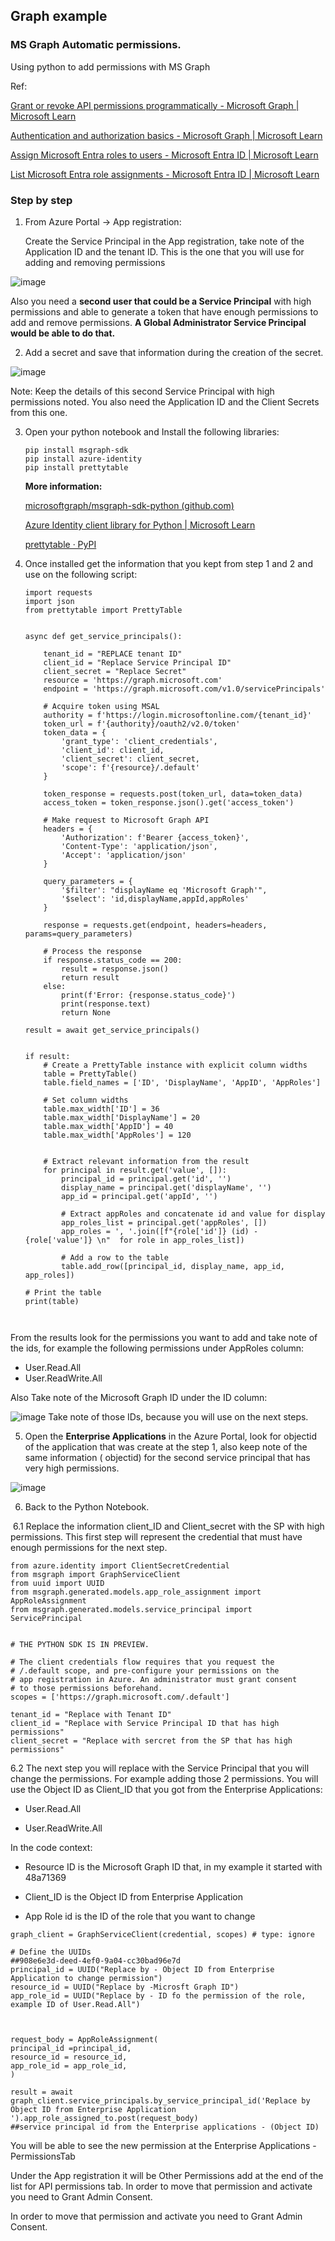 ## Graph example 


### MS Graph Automatic permissions.

Using python to add permissions with MS Graph

Ref:

[Grant or revoke API permissions programmatically - Microsoft Graph | Microsoft Learn](https://learn.microsoft.com/en-us/graph/permissions-grant-via-msgraph?tabs=http&pivots=grant-application-permissions)

[Authentication and authorization basics - Microsoft Graph | Microsoft Learn](https://learn.microsoft.com/en-us/graph/auth/auth-concepts#delegated-and-application-permissions)

[Assign Microsoft Entra roles to users - Microsoft Entra ID | Microsoft Learn](https://learn.microsoft.com/en-us/entra/identity/role-based-access-control/manage-roles-portal)

[List Microsoft Entra role assignments - Microsoft Entra ID | Microsoft Learn](https://learn.microsoft.com/en-us/entra/identity/role-based-access-control/view-assignments)



### Step by step

1. From Azure Portal -> App registration:

   Create the Service Principal in the App registration, take note of the Application ID and the tenant ID. This is the one that you will use for adding and removing permissions

![image](https://github.com/LiliamLeme/GitExamples/assets/62876278/1cb74a9e-3688-4af2-804a-20ac3c110deb)

   

   Also you need a **second user that could be a Service Principal** with high permissions and able to generate a token that have enough permissions to add and remove permissions. **A Global Administrator Service Principal would be able to do that.**

   

   

   2. Add a secret and save that information during the creation of the secret.

![image](https://github.com/LiliamLeme/GitExamples/assets/62876278/812d8307-1070-41de-80b7-b5b2909dd798)


Note: Keep the details of this second Service Principal with high permissions noted. You also need the Application ID and the Client Secrets from this one.

3. Open your python notebook and Install the following libraries:

   ```
   pip install msgraph-sdk
   pip install azure-identity
   pip install prettytable
   
   ```

   **More information:**

   [microsoftgraph/msgraph-sdk-python (github.com)](https://github.com/microsoftgraph/msgraph-sdk-python)

   [Azure Identity client library for Python | Microsoft Learn](https://learn.microsoft.com/en-us/python/api/overview/azure/identity-readme?view=azure-python)

   [prettytable · PyPI](https://pypi.org/project/prettytable/)

4. Once installed  get the information that you kept from step 1 and 2 and use on the following script:

   ```
   import requests
   import json
   from prettytable import PrettyTable
   
   
   async def get_service_principals():
   
       tenant_id = "REPLACE tenant ID"
       client_id = "Replace Service Principal ID"
       client_secret = "Replace Secret" 
       resource = 'https://graph.microsoft.com'
       endpoint = 'https://graph.microsoft.com/v1.0/servicePrincipals'
   
       # Acquire token using MSAL
       authority = f'https://login.microsoftonline.com/{tenant_id}'
       token_url = f'{authority}/oauth2/v2.0/token'
       token_data = {
           'grant_type': 'client_credentials',
           'client_id': client_id,
           'client_secret': client_secret,
           'scope': f'{resource}/.default'
       }
   
       token_response = requests.post(token_url, data=token_data)
       access_token = token_response.json().get('access_token')
   
       # Make request to Microsoft Graph API
       headers = {
           'Authorization': f'Bearer {access_token}',
           'Content-Type': 'application/json',
           'Accept': 'application/json'
       }
   
       query_parameters = {
           '$filter': "displayName eq 'Microsoft Graph'",
           '$select': 'id,displayName,appId,appRoles'
       }
   
       response = requests.get(endpoint, headers=headers, params=query_parameters)
   
       # Process the response
       if response.status_code == 200:
           result = response.json()
           return result
       else:
           print(f'Error: {response.status_code}')
           print(response.text)
           return None
   
   result = await get_service_principals()
   
   
   if result:
       # Create a PrettyTable instance with explicit column widths
       table = PrettyTable()
       table.field_names = ['ID', 'DisplayName', 'AppID', 'AppRoles']
       
       # Set column widths
       table.max_width['ID'] = 36
       table.max_width['DisplayName'] = 20
       table.max_width['AppID'] = 40
       table.max_width['AppRoles'] = 120
   
       
       # Extract relevant information from the result
       for principal in result.get('value', []):
           principal_id = principal.get('id', '')
           display_name = principal.get('displayName', '')
           app_id = principal.get('appId', '')
           
           # Extract appRoles and concatenate id and value for display
           app_roles_list = principal.get('appRoles', [])
           app_roles = ', '.join([f"{role['id']} (id) - {role['value']} \n"  for role in app_roles_list])
   
           # Add a row to the table
           table.add_row([principal_id, display_name, app_id, app_roles])
   
   # Print the table
   print(table)
   
   
   
   ```

   

From the results look for the permissions you want to add and take note of the ids, for example the following permissions under AppRoles column:

- User.Read.All
- User.ReadWrite.All   

Also Take note of the Microsoft Graph ID under the ID column:

![image](https://github.com/LiliamLeme/GitExamples/assets/62876278/c8daa9f1-1861-4e41-8b96-a807bb540ae0)
Take note of those IDs, because you will use on the next steps.

5. Open the **Enterprise Applications** in the Azure Portal, look for objectid of the application that was create at the step 1, also keep note of the same information ( objectid) for the second service principal that has very high permissions.

![image](https://github.com/LiliamLeme/GitExamples/assets/62876278/77bb0bb4-f79b-4bec-8c5c-9980e7a7d061)


6. Back to the Python Notebook.

​      6.1 Replace the information client_ID and Client_secret with the SP with high permissions. This first step will represent the credential  that must have enough permissions for the next step.

```
from azure.identity import ClientSecretCredential
from msgraph import GraphServiceClient
from uuid import UUID
from msgraph.generated.models.app_role_assignment import AppRoleAssignment
from msgraph.generated.models.service_principal import ServicePrincipal


# THE PYTHON SDK IS IN PREVIEW.

# The client credentials flow requires that you request the
# /.default scope, and pre-configure your permissions on the
# app registration in Azure. An administrator must grant consent
# to those permissions beforehand.
scopes = ['https://graph.microsoft.com/.default']

tenant_id = "Replace with Tenant ID"
client_id = "Replace with Service Principal ID that has high permissions"
client_secret = "Replace with sercret from the SP that has high permissions" 

```

6.2 The next step you will replace with the Service Principal that you will change the permissions. For example adding those 2 permissions. You will use the Object ID as Client_ID that you got from the Enterprise Applications:

- User.Read.All

- User.ReadWrite.All   

  

In the code context:

- Resource ID is the Microsoft Graph ID that, in my example it started with 48a71369

- Client_ID is the Object ID from Enterprise Application
- App Role id is the ID of the role that you want to change

```
graph_client = GraphServiceClient(credential, scopes) # type: ignore

# Define the UUIDs
##908e6e3d-deed-4ef0-9a04-cc30bad96e7d
principal_id = UUID("Replace by - Object ID from Enterprise Application to change permission")
resource_id = UUID("Replace by -Microsft Graph ID")
app_role_id = UUID("Replace by - ID fo the permission of the role, example ID of User.Read.All")



request_body = AppRoleAssignment(
principal_id =principal_id,
resource_id = resource_id,
app_role_id = app_role_id,
)

result = await graph_client.service_principals.by_service_principal_id('Replace by Object ID from Enterprise Application ').app_role_assigned_to.post(request_body)
##service principal id from the Enterprise applications - (Object ID)

```

You will be able to see the new permission at the Enterprise Applications - PermissionsTab

Under the App registration it will be Other Permissions add at the end of the list for API permissions tab. In order to move that permission and activate you need to Grant Admin Consent.



In order to move that permission and activate you need to Grant Admin Consent.

